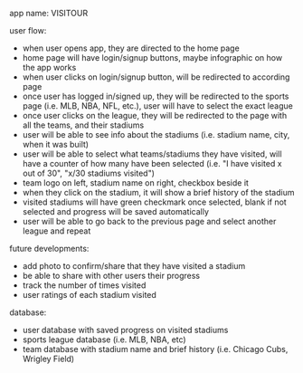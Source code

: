 app name: VISITOUR

user flow:
- when user opens app, they are directed to the home page
- home page will have login/signup buttons, maybe infographic on how the app works
- when user clicks on login/signup button, will be redirected to according page
- once user has logged in/signed up, they will be redirected to the sports page (i.e. MLB, NBA, NFL, etc.), user will have to select the exact league
- once user clicks on the league, they will be redirected to the page with all the teams, and their stadiums
- user will be able to see info about the stadiums (i.e. stadium name, city, when it was built)
- user will be able to select what teams/stadiums they have visited, will have a counter of how many have been selected (i.e. "I have visited x out of 30", "x/30 stadiums visited")
- team logo on left, stadium name on right, checkbox beside it
- when they click on the stadium, it will show a brief history of the stadium
- visited stadiums will have green checkmark once selected, blank if not selected and progress will be saved automatically
- user will be able to go back to the previous page and select another league and repeat


future developments:
- add photo to confirm/share that they have visited a stadium
- be able to share with other users their progress
- track the number of times visited
- user ratings of each stadium visited

database:
- user database with saved progress on visited stadiums
- sports league database (i.e. MLB, NBA, etc)
- team database with stadium name and brief history (i.e. Chicago Cubs, Wrigley Field)
